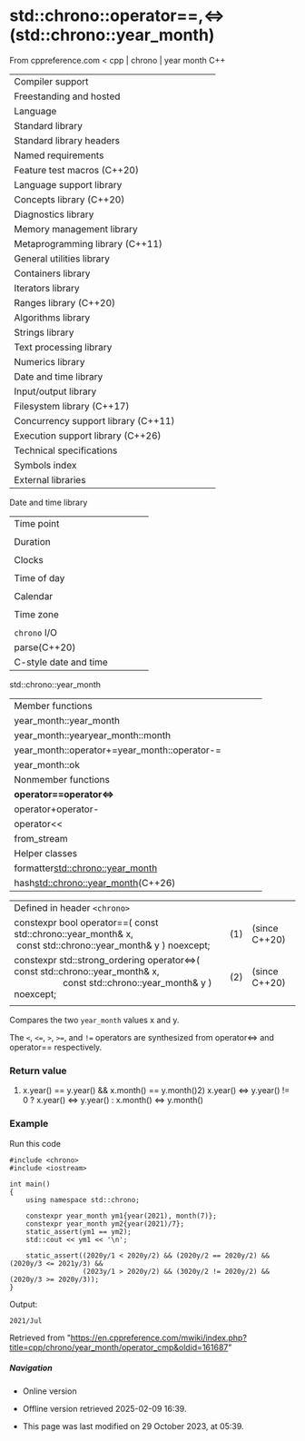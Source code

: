 # std::chrono::operator==,<=>(std::chrono::year_month)

From cppreference.com
< cpp‎ | chrono‎ | year month
C++

|  |  |  |  |  |
| --- | --- | --- | --- | --- |
| Compiler support | | | | |
| Freestanding and hosted | | | | |
| Language | | | | |
| Standard library | | | | |
| Standard library headers | | | | |
| Named requirements | | | | |
| Feature test macros (C++20) | | | | |
| Language support library | | | | |
| Concepts library (C++20) | | | | |
| Diagnostics library | | | | |
| Memory management library | | | | |
| Metaprogramming library (C++11) | | | | |
| General utilities library | | | | |
| Containers library | | | | |
| Iterators library | | | | |
| Ranges library (C++20) | | | | |
| Algorithms library | | | | |
| Strings library | | | | |
| Text processing library | | | | |
| Numerics library | | | | |
| Date and time library | | | | |
| Input/output library | | | | |
| Filesystem library (C++17) | | | | |
| Concurrency support library (C++11) | | | | |
| Execution support library (C++26) | | | | |
| Technical specifications | | | | |
| Symbols index | | | | |
| External libraries | | | | |

Date and time library

|  |  |  |  |  |
| --- | --- | --- | --- | --- |
| Time point | | | | |
| |  |  |  |  |  | | --- | --- | --- | --- | --- | | time_point(C++11) | | | | | | |  |  |  |  |  | | --- | --- | --- | --- | --- | | clock_time_conversion(C++20) | | | | | | |  |  |  |  |  | | --- | --- | --- | --- | --- | | clock_cast(C++20) | | | | | |
| Duration | | | | |
| |  |  |  |  |  | | --- | --- | --- | --- | --- | | duration(C++11) | | | | | |
| Clocks | | | | |
| |  |  |  |  |  | | --- | --- | --- | --- | --- | | system_clock(C++11) | | | | | | steady_clock(C++11) | | | | | | is_clock(C++20) | | | | | | |  |  |  |  |  | | --- | --- | --- | --- | --- | | utc_clock(C++20) | | | | | | tai_clock(C++20) | | | | | | high_resolution_clock(C++11) | | | | | | |  |  |  |  |  | | --- | --- | --- | --- | --- | | gps_clock(C++20) | | | | | | file_clock(C++20) | | | | | | local_t(C++20) | | | | | |
| Time of day | | | | |
| |  |  |  |  |  | | --- | --- | --- | --- | --- | | is_amis_pm(C++20)(C++20) | | | | | | |  |  |  |  |  | | --- | --- | --- | --- | --- | | make12make24(C++20)(C++20) | | | | | | |  |  |  |  |  | | --- | --- | --- | --- | --- | | hh_mm_ss(C++20) | | | | | |  | | | | | |
| Calendar | | | | |
| |  |  |  |  |  | | --- | --- | --- | --- | --- | | day(C++20) | | | | | | month(C++20) | | | | | | year(C++20) | | | | | | weekday(C++20) | | | | | | operator/(C++20) | | | | | | year_month_day(C++20) | | | | | | |  |  |  |  |  | | --- | --- | --- | --- | --- | | year_month_day_last(C++20) | | | | | | year_month_weekday(C++20) | | | | | | year_month_weekday_last(C++20) | | | | | | weekday_indexed(C++20) | | | | | | weekday_last(C++20) | | | | | | month_day(C++20) | | | | | | |  |  |  |  |  | | --- | --- | --- | --- | --- | | month_day_last(C++20) | | | | | | month_weekday(C++20) | | | | | | month_weekday_last(C++20) | | | | | | year_month(C++20) | | | | | | last_speclast(C++20)(C++20) | | | | | |
| Time zone | | | | |
| |  |  |  |  |  | | --- | --- | --- | --- | --- | | tzdb(C++20) | | | | | | tzdb_list(C++20) | | | | | | get_tzdbget_tzdb_listreload_tzdbremote_version(C++20)(C++20)(C++20)(C++20) | | | | | | sys_info(C++20) | | | | | | |  |  |  |  |  | | --- | --- | --- | --- | --- | | local_info(C++20) | | | | | | nonexistent_local_time(C++20) | | | | | | ambiguous_local_time(C++20) | | | | | | locate_zone(C++20) | | | | | | current_zone(C++20) | | | | | | time_zone(C++20) | | | | | | choose(C++20) | | | | | | |  |  |  |  |  | | --- | --- | --- | --- | --- | | zoned_traits(C++20) | | | | | | zoned_time(C++20) | | | | | | time_zone_link(C++20) | | | | | | leap_second(C++20) | | | | | | leap_second_info(C++20) | | | | | | get_leap_second_info(C++20) | | | | | |  | | | | | |
| `chrono` I/O | | | | |
| parse(C++20) | | | | |
| C-style date and time | | | | |

std::chrono::year_month

|  |  |  |  |  |
| --- | --- | --- | --- | --- |
| Member functions | | | | |
| year_month::year_month | | | | |
| year_month::yearyear_month::month | | | | |
| year_month::operator+=year_month::operator-= | | | | |
| year_month::ok | | | | |
| Nonmember functions | | | | |
| ****operator==operator<=>**** | | | | |
| operator+operator- | | | | |
| operator<< | | | | |
| from_stream | | | | |
| Helper classes | | | | |
| formatter<std::chrono::year_month> | | | | |
| hash<std::chrono::year_month>(C++26) | | | | |

|  |  |  |
| --- | --- | --- |
| Defined in header `<chrono>` |  |  |
| constexpr bool operator==( const std::chrono::year_month& x,                             const std::chrono::year_month& y ) noexcept; | (1) | (since C++20) |
| constexpr std::strong_ordering operator<=>( const std::chrono::year_month& x,                                              const std::chrono::year_month& y ) noexcept; | (2) | (since C++20) |
|  |  |  |

Compares the two `year_month` values x and y.

The `<`, `<=`, `>`, `>=`, and `!=` operators are synthesized from operator<=> and operator== respectively.

### Return value

1) x.year() == y.year() && x.month() == y.month()2) x.year() <=> y.year() != 0 ? x.year() <=> y.year() : x.month() <=> y.month()

### Example

Run this code

```
#include <chrono>
#include <iostream>
 
int main()
{
    using namespace std::chrono;
 
    constexpr year_month ym1{year(2021), month(7)};
    constexpr year_month ym2{year(2021)/7};
    static_assert(ym1 == ym2);
    std::cout << ym1 << '\n';
 
    static_assert((2020y/1 < 2020y/2) && (2020y/2 == 2020y/2) && (2020y/3 <= 2021y/3) &&
                  (2023y/1 > 2020y/2) && (3020y/2 != 2020y/2) && (2020y/3 >= 2020y/3));
}

```

Output:

```
2021/Jul

```

Retrieved from "<https://en.cppreference.com/mwiki/index.php?title=cpp/chrono/year_month/operator_cmp&oldid=161687>"

##### Navigation

- Online version
- Offline version retrieved 2025-02-09 16:39.

- This page was last modified on 29 October 2023, at 05:39.